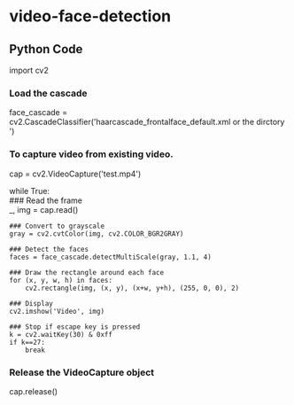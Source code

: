 # video-face-detection
## Python Code 
import cv2  
  
### Load the cascade  
face_cascade = cv2.CascadeClassifier('haarcascade_frontalface_default.xml or the dirctory ')  
  
### To capture video from existing video.   
cap = cv2.VideoCapture('test.mp4')  
  
while True:  
    ### Read the frame  
    _, img = cap.read()  
  
    ### Convert to grayscale  
    gray = cv2.cvtColor(img, cv2.COLOR_BGR2GRAY)  
  
    ### Detect the faces  
    faces = face_cascade.detectMultiScale(gray, 1.1, 4)  
  
    ### Draw the rectangle around each face  
    for (x, y, w, h) in faces:  
        cv2.rectangle(img, (x, y), (x+w, y+h), (255, 0, 0), 2)  
  
    ### Display  
    cv2.imshow('Video', img)  
  
    ### Stop if escape key is pressed  
    k = cv2.waitKey(30) & 0xff  
    if k==27:  
        break  
          
### Release the VideoCapture object  
cap.release()  
